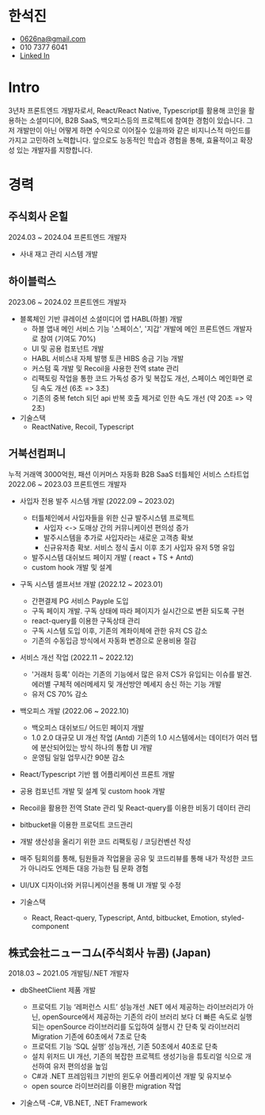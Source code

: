 # 한석진

- 0626na@gmail.com
- 010 7377 6041
- [Linked In](https://www.linkedin.com/in/0626na/)

# Intro

3년차 프론트엔드 개발자로서, React/React Native, Typescript를 활용해 코인을 활용하는 소셜미디어, B2B SaaS, 백오피스등의 프로젝트에 참여한 경험이 있습니다.
그저 개발만이 아닌 어떻게 하면 수익으로 이어질수 있을까와 같은 비지니스적 마인드를 가지고 고민하려 노력합니다.
앞으로도 능동적인 학습과 경험을 통해, 효율적이고 확장성 있는 개발자를 지향합니다.

# 경력

## 주식회사 온힐

2024.03 ~ 2024.04
프론트엔드 개발자

- 사내 재고 관리 시스템 개발

## 하이블럭스

2023.06 ~ 2024.02
프론트엔드 개발자

- 블록체인 기반 큐레이션 소셜미디어 앱 HABL(하블) 개발
  - 하블 앱내 메인 서비스 기능 '스페이스', '지갑' 개발에 메인 프론트엔드 개발자로 참여 (기여도 70%)
  - UI 및 공용 컴포넌트 개발
  - HABL 서비스내 자체 발행 토큰 HIBS 송금 기능 개발
  - 커스텀 훅 개발 및 Recoil을 사용한 전역 state 관리
  - 리팩토링 작업을 통한 코드 가독성 증가 및 복잡도 개선, 스페이스 메인화면 로딩 속도 개선 (6초 => 3초)
  - 기존의 중복 fetch 되던 api 반복 호출 제거로 인한 속도 개선 (약 20초 => 약 2초)
- 기술스택
  - ReactNative, Recoil, Typescript

## 거북선컴퍼니

누적 거래액 3000억원, 패션 이커머스 자동화 B2B SaaS 터틀체인 서비스 스타트업
2022.06 ~ 2023.03
프론트엔드 개발자

- 사입자 전용 발주 시스템 개발 (2022.09 ~ 2023.02)

  - 터틀체인에서 사입자들을 위한 신규 발주시스템 프로젝트
    - 사입자 <-> 도매상 간의 커뮤니케이션 편의성 증가
    - 발주시스템을 추가로 사입자라는 새로운 고객층 확보
    - 신규유저층 확보. 서비스 정식 출시 이후 초기 사입자 유저 5명 유입
  - 발주시스템 대쉬보드 페이지 개발 ( react + TS + Antd)
  - custom hook 개발 및 설계

- 구독 시스템 셀프서브 개발 (2022.12 ~ 2023.01)
  - 간편결제 PG 서비스 Payple 도입
  - 구독 페이지 개발. 구독 상태에 따라 페이지가 실시간으로 변환 되도록 구현
  - react-query를 이용한 구독상태 관리
  - 구독 시스템 도입 이후, 기존의 계좌이체에 관한 유저 CS 감소
  - 기존의 수동입금 방식에서 자동화 변경으로 운용비용 절감
- 서비스 개선 작업 (2022.11 ~ 2022.12)
  - '거래처 등록' 이라는 기존의 기능에서 많은 유저 CS가 유입되는 이슈를 발견. 에러별 구체적 에러메세지 및 개선방안 메세지 송신 하는 기능 개발
  - 유저 CS 70% 감소
- 백오피스 개발 (2022.06 ~ 2022.10)
  - 백오피스 대쉬보드/ 어드민 페이지 개발
  - 1.0 2.0 대규모 UI 개선 작업 (Antd)
    기존의 1.0 시스템에서는 데이터가 여러 탭에 분산되어있는 방식
    하나의 통합 UI 개발
  - 운영팀 일일 업무시간 90분 감소
- React/Typescript 기반 웹 어플리케이션 프론트 개발
- 공용 컴포넌트 개발 및 설계 및 custom hook 개발
- Recoil을 활용한 전역 State 관리 및 React-query를 이용한 비동기 데이터 관리
- bitbucket을 이용한 프로덕트 코드관리
- 개발 생산성을 올리기 위한 코드 리팩토링 / 코딩컨벤션 작성
- 매주 팀회의를 통해, 팀원들과 작업물을 공유 및 코드리뷰를 통해 내가 작성한 코드가 아니라도 언제든 대응 가능한 팀 문화 경험
- UI/UX 디자이너와 커뮤니케이션을 통해 UI 개발 및 수정

- 기술스택
  - React, React-query, Typescript, Antd, bitbucket, Emotion, styled-component

## 株式会社ニューコム(주식회사 뉴콤) (Japan)

2018.03 ~ 2021.05
개발팀/.NET 개발자

- dbSheetClient 제품 개발

  - 프로덕트 기능 ‘레퍼런스 시트’ 성능개선
    .NET 에서 제공하는 라이브러리가 아닌, openSource에서 제공하는 기존의 라이 브러리 보다 더 빠른 속도로 실행되는 openSource 라이브러리를 도입하여 실행시 간 단축 및 라이브러리 Migration 기존에 60초에서 7초로 단축
  - 프로덕트 기능 ‘SQL 실행’ 성능개선, 기존 50초에서 40초로 단축
  - 설치 위저드 UI 개선, 기존의 복잡한 프로젝트 생성기능을 튜토리얼 식으로 개선하여 유저 편의성을 높임
  - C#과 .NET 프레임워크 기반의 윈도우 어플리케이션 개발 및 유지보수
  - open source 라이브러리를 이용한 migration 작업

- 기술스택
  -C#, VB\.NET, .NET Framework
